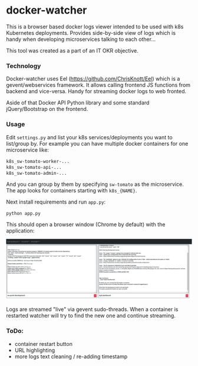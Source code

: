 docker-watcher
==============

This is a browser based docker logs viewer intended to be used with k8s Kubernetes deployments.
Provides side-by-side view of logs which is handy when developing microservices talking to each other...

This tool was created as a part of an IT OKR objective.

### Technology

Docker-watcher uses Eel (https://github.com/ChrisKnott/Eel) which is a gevent/webservices framework.
It allows calling frontend JS functions from backend and vice-versa. Handy for streaming docker logs to web fronted.

Aside of that Docker API Python library and some standard jQuery/Bootstrap on the frontend.

### Usage

Edit `settings.py` and list your k8s services/deployments you want to list/group by.
For example you can have multiple docker containers for one microservice like:

```angular2html
k8s_sw-tomato-worker-...
k8s_sw-tomato-api-...
k8s_sw-tomato-admin-...
```
And you can group by them by specifying `sw-tomato` as the microservice. The app looks for containers starting with `k8s_{NAME}`.

Next install requirements and run `app.py`:

```angular2html
python app.py
```

This should open a browser window (Chrome by default) with the application:

![Docker Watcher](screenshot.png)

Logs are streamed "live" via gevent sudo-threads. When a container is restarted watcher will try to find the new one and continue streaming.


### ToDo:

* container restart button
* URL highlighting
* more logs text cleaning / re-adding timestamp

